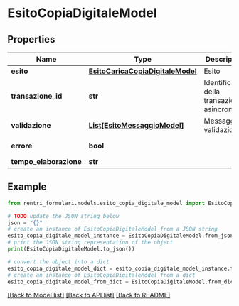 # EsitoCopiaDigitaleModel


## Properties

Name | Type | Description | Notes
------------ | ------------- | ------------- | -------------
**esito** | [**EsitoCaricaCopiaDigitaleModel**](EsitoCaricaCopiaDigitaleModel.md) | Esito | [optional] 
**transazione_id** | **str** | Identificativo della transazione asincrona | [optional] 
**validazione** | [**List[EsitoMessaggioModel]**](EsitoMessaggioModel.md) | Messaggi di validazione | [optional] 
**errore** | **bool** |  | [optional] [readonly] 
**tempo_elaborazione** | **str** |  | [optional] 

## Example

```python
from rentri_formulari.models.esito_copia_digitale_model import EsitoCopiaDigitaleModel

# TODO update the JSON string below
json = "{}"
# create an instance of EsitoCopiaDigitaleModel from a JSON string
esito_copia_digitale_model_instance = EsitoCopiaDigitaleModel.from_json(json)
# print the JSON string representation of the object
print(EsitoCopiaDigitaleModel.to_json())

# convert the object into a dict
esito_copia_digitale_model_dict = esito_copia_digitale_model_instance.to_dict()
# create an instance of EsitoCopiaDigitaleModel from a dict
esito_copia_digitale_model_from_dict = EsitoCopiaDigitaleModel.from_dict(esito_copia_digitale_model_dict)
```
[[Back to Model list]](../README.md#documentation-for-models) [[Back to API list]](../README.md#documentation-for-api-endpoints) [[Back to README]](../README.md)


